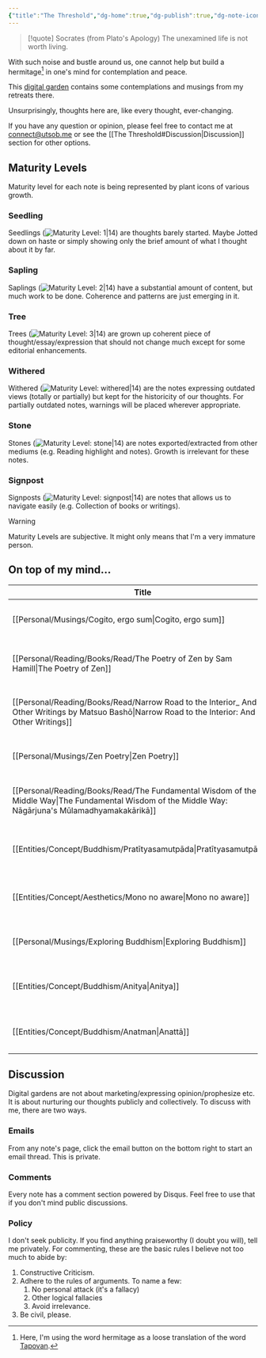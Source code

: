 ```yaml
---
{"title":"The Threshold","dg-home":true,"dg-publish":true,"dg-note-icon":"signpost","created":"2023-01-02T21:30:15+06:00","updated":"2023-02-22T17:08:51+06:00","dg-metatags":{"description":"Utsob's Digital Garden","og:description":"Utsob's Digital Garden"},"permalink":"/the-threshold/","metatags":{"description":"Utsob's Digital Garden","og:description":"Utsob's Digital Garden"},"tags":["gardenEntry"],"dgPassFrontmatter":true,"noteIcon":"signpost"}
---
```


> [!quote] Socrates (from Plato's Apology)
> The unexamined life is not worth living.

With such noise and bustle around us, one cannot help but build a hermitage[^1] in one's mind for contemplation and peace.

This [digital garden](https://cagrimmett.com/notes/2020/11/08/what-are-digital-gardens/) contains some contemplations and musings from my retreats there.

Unsurprisingly, thoughts here are, like every thought, ever-changing.

If you have any question or opinion, please feel free to contact me at [connect@utsob.me](mailto:connect@utsob.me) or see the [[The Threshold#Discussion\|Discussion]] section for other options.

## Maturity Levels
Maturity level for each note is being represented by plant icons of various growth.

### Seedling
Seedlings (![Maturity Level: 1|14](https://hermitage.utsob.me/img/tree-1.svg)) are thoughts barely started. Maybe Jotted down on haste or simply showing only the brief amount of what I thought about it by far.

### Sapling
Saplings (![Maturity Level: 2|14](https://hermitage.utsob.me/img/tree-2.svg)) have a substantial amount of content, but much work to be done. Coherence and patterns are just emerging in it.

### Tree
Trees (![Maturity Level: 3|14](https://hermitage.utsob.me/img/tree-3.svg)) are grown up coherent piece of thought/essay/expression that should not change much except for some editorial enhancements.

### Withered
Withered (![Maturity Level: withered|14](https://hermitage.utsob.me/img/withered.svg)) are the notes expressing outdated views (totally or partially) but kept for the historicity of our thoughts. For partially outdated notes, warnings will be placed wherever appropriate.

### Stone
Stones (![Maturity Level: stone|14](https://hermitage.utsob.me/img/stone.svg)) are notes exported/extracted from other mediums (e.g. Reading highlight and notes). Growth is irrelevant for these notes.

### Signpost
Signposts (![Maturity Level: signpost|14](https://hermitage.utsob.me/img/signpost.svg)) are notes that allows us to navigate easily (e.g. Collection of books or writings).

> [!Warning] 
> Maturity Levels are subjective. It might only means that I'm a very immature person.


## On top of my mind…
| Title                                                                                                                                                   | Tags                                                             | Updated                                                   | Created                                                   |
| ------------------------------------------------------------------------------------------------------------------------------------------------------- | ---------------------------------------------------------------- | --------------------------------------------------------- | --------------------------------------------------------- |
| [[Personal/Musings/Cogito, ergo sum\|Cogito, ergo sum]]                                                                                              | #philosophy                                                      | <center><small>Feb 28, 2023<hr/>09:48 PM</small></center> | <center><small>May 02, 2022<hr/>08:36 PM</small></center> |
| [[Personal/Reading/Books/Read/The Poetry of Zen by Sam Hamill\|The Poetry of Zen]]                                                                   | #buddhism #japanese #medieval #poetry                            | <center><small>Feb 27, 2023<hr/>12:23 PM</small></center> | <center><small>Jun 27, 2021<hr/>12:00 AM</small></center> |
| [[Personal/Reading/Books/Read/Narrow Road to the Interior_ And Other Writings by Matsuo Bashō\|Narrow Road to the Interior: And Other Writings]]     | #history #japanese #travel #poetry #medieval #bestreads          | <center><small>Feb 27, 2023<hr/>12:22 PM</small></center> | <center><small>Jun 25, 2021<hr/>12:00 AM</small></center> |
| [[Personal/Musings/Zen Poetry\|Zen Poetry]]                                                                                                          | #poetry #literature #buddhism #zen                               | <center><small>Feb 27, 2023<hr/>12:13 PM</small></center> | <center><small>Sep 02, 2021<hr/>04:50 PM</small></center> |
| [[Personal/Reading/Books/Read/The Fundamental Wisdom of the Middle Way\|The Fundamental Wisdom of the Middle Way: Nāgārjuna's Mūlamadhyamakakārikā]] | #existentialism #philosophy #buddhism #bestreads                 | <center><small>Feb 27, 2023<hr/>12:12 PM</small></center> | <center><small>Nov 10, 2020<hr/>01:03 AM</small></center> |
| [[Entities/Concept/Buddhism/Pratītyasamutpāda\|Pratītyasamutpāda]]                                                                                   | #concept #concept/buddhism #concept/theology #concept/philosophy | <center><small>Feb 27, 2023<hr/>12:12 PM</small></center> | <center><small>Feb 27, 2023<hr/>11:00 AM</small></center> |
| [[Entities/Concept/Aesthetics/Mono no aware\|Mono no aware]]                                                                                         | #concept #concept/aesthetics #concept/literature #concept/art    | <center><small>Feb 27, 2023<hr/>12:10 PM</small></center> | <center><small>Dec 28, 2022<hr/>11:32 AM</small></center> |
| [[Personal/Musings/Exploring Buddhism\|Exploring Buddhism]]                                                                                          | #buddhism #philosophy                                            | <center><small>Feb 27, 2023<hr/>12:09 PM</small></center> | <center><small>Aug 30, 2021<hr/>08:24 PM</small></center> |
| [[Entities/Concept/Buddhism/Anitya\|Anitya]]                                                                                                         | #concept #concept/buddhism #concept/theology #concept/philosophy | <center><small>Feb 27, 2023<hr/>12:08 PM</small></center> | <center><small>Feb 27, 2023<hr/>11:59 AM</small></center> |
| [[Entities/Concept/Buddhism/Anatman\|Anattā]]                                                                                                        | #concept #concept/buddhism #concept/theology #concept/philosophy | <center><small>Feb 27, 2023<hr/>11:09 AM</small></center> | <center><small>Feb 22, 2023<hr/>12:41 PM</small></center> |

## Discussion
Digital gardens are not about marketing/expressing opinion/prophesize etc. It is about nurturing our thoughts publicly and collectively. To discuss with me, there are two ways.

### Emails
From any note's page, click the email button on the bottom right to start an email thread. This is private.

### Comments
Every note has a comment section powered by Disqus. Feel free to use that if you don't mind public discussions.

### Policy
I don't seek publicity. If you find anything praiseworthy (I doubt you will), tell me privately. For commenting, these are the basic rules I believe not too much to abide by:
1. Constructive Criticism.
2. Adhere to the rules of arguments. To name a few:
    1. No personal attack (it's a fallacy)
    2. Other logical fallacies
    3. Avoid irrelevance.
3. Be civil, please.

[^1]: Here, I'm using the word hermitage as a loose translation of the word [Tapovan](https://en.wikipedia.org/wiki/Tapovan).